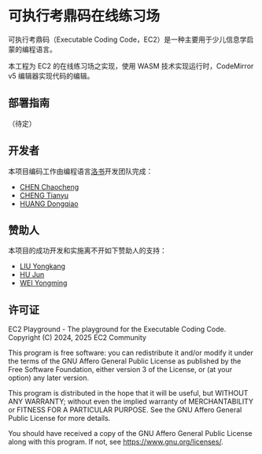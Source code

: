 # 可执行考鼎码在线练习场

可执⾏考⿍码（Executable Coding Code，EC2）是⼀种主要⽤于少⼉信息学启蒙的编程语⾔。

本工程为 EC2 的在线练习场之实现，使用 WASM 技术实现运行时，CodeMirror v5 编辑器实现代码的编辑。

## 部署指南

（待定）

## 开发者

本项目编码工作由编程语言[洛书]()开发团队完成：

- [CHEN Chaocheng](#)
- [CHENG Tianyu](#)
- [HUANG Dongqiao](#)

## 赞助人

本项目的成功开发和实施离不开如下赞助人的支持：

- [LIU Yongkang](#)
- [HU Jun](#)
- [WEI Yongming](https://github.com/VincentWei)

## 许可证

EC2 Playground - The playground for the Executable Coding Code.  
Copyright (C) 2024, 2025 EC2 Community

This program is free software: you can redistribute it and/or modify
it under the terms of the GNU Affero General Public License as
published by the Free Software Foundation, either version 3 of the
License, or (at your option) any later version.

This program is distributed in the hope that it will be useful,
but WITHOUT ANY WARRANTY; without even the implied warranty of
MERCHANTABILITY or FITNESS FOR A PARTICULAR PURPOSE.  See the
GNU Affero General Public License for more details.

You should have received a copy of the GNU Affero General Public License
along with this program.  If not, see <https://www.gnu.org/licenses/>.
